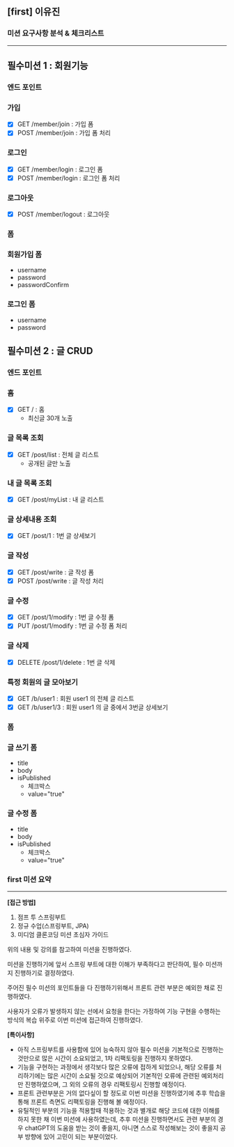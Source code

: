 ## [first] 이유진

### 미션 요구사항 분석 & 체크리스트


---
## **필수미션 1 : 회원기능**

### **엔드 포인트**

### **가입**
- [x]  GET /member/join : 가입 폼
- [x]  POST /member/join : 가입 폼 처리

### **로그인**

- [x]  GET /member/login : 로그인 폼
- [x]  POST /member/login : 로그인 폼 처리

### **로그아웃**

- [x]  POST /member/logout : 로그아웃

### **폼**

### **회원가입 폼**

- username
- password
- passwordConfirm

### **로그인 폼**

- username
- password

## **필수미션 2 : 글 CRUD**

### **엔드 포인트**

### **홈**

- [x]  GET / : 홈
    - 최신글 30개 노출

### **글 목록 조회**

- [x]  GET /post/list : 전체 글 리스트
    - 공개된 글만 노출

### **내 글 목록 조회**

- [x]  GET /post/myList : 내 글 리스트

### **글 상세내용 조회**

- [x]  GET /post/1 : 1번 글 상세보기

### **글 작성**

- [x]  GET /post/write : 글 작성 폼
- [x]  POST /post/write : 글 작성 처리

### **글 수정**

- [x]  GET /post/1/modify : 1번 글 수정 폼
- [x]  PUT /post/1/modify : 1번 글 수정 폼 처리

### **글 삭제**

- [x]  DELETE /post/1/delete : 1번 글 삭제

### **특정 회원의 글 모아보기**

- [x]  GET /b/user1 : 회원 user1 의 전체 글 리스트
- [x]  GET /b/user1/3 : 회원 user1 의 글 중에서 3번글 상세보기

### **폼**

### **글 쓰기 폼**

- title
- body
- isPublished
    - 체크박스
    - value="true"

### **글 수정 폼**

- title
- body
- isPublished
    - 체크박스
    - value="true"

### first 미션 요약

---

**[접근 방법]**
1. 점프 투 스프링부트
2. 정규 수업(스프링부트, JPA)
3. 미디엄 클론코딩 미션 초심자 가이드

위의 내용 및 강의를 참고하여 미션을 진행하였다.

미션을 진행하기에 앞서 스프링 부트에 대한 이해가 부족하다고 판단하여, 필수 미션까지 진행하기로 결정하였다.

주어진 필수 미션의 포인트들을 다 진행하기위해서 프론트 관련 부분은 예외한 채로 진행하였다.

사용자가 오류가 발생하지 않는 선에서 요청을 한다는 가정하여 기능 구현을 수행하는 방식의 복습 위주로 이번 미션에 접근하여 진행하였다.


**[특이사항]**



- 아직 스프링부트를 사용함에 있어 능숙하지 않아 필수 미션을 기본적으로 진행하는 것만으로 많은 시간이 소요되었고, 1차 리팩토링을 진행하지 못하였다.
- 기능을 구현하는 과정에서 생각보다 많은 오류에 접하게 되었으나, 해당 오류를 처리하기에는 많은 시간이 소요될 것으로 예상되어 기본적인 오류에 관련된 예외처리만 진행하였으며, 그 외의 오류의 경우 리팩토링시 진행할 예정이다.
- 프론트 관련부분은 거의 없다싶이 할 정도로 이번 미션을 진행하였기에 추후 학습을 통해 프론트 측면도 리팩토링을 진행해 볼 예정이다.
- 유틸적인 부분의 기능을 적용할때 적용하는 것과 별개로 해당 코드에 대한 이해를 하지 못한 채 이번 미션에 사용하였는데, 추후 미션을 진행하면서도 관련 부분의 경우 chatGPT의 도움을 받는 것이 좋을지, 아니면 스스로 작성해보는 것이 좋을지 공부 방향에 있어 고민이 되는 부분이었다.